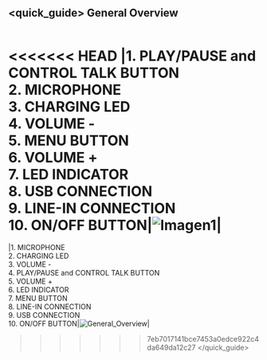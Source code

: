 ## <quick_guide> General Overview

|  |  |
|:-------|:-------|
<<<<<<< HEAD
|1.	PLAY/PAUSE and CONTROL TALK BUTTON <br> 2.	MICROPHONE <br> 3.	CHARGING LED  <br> 4.	VOLUME - <br> 5. MENU BUTTON <br> 6.	VOLUME + <br> 7.	LED INDICATOR <br> 8.	USB CONNECTION <br> 9.	LINE-IN CONNECTION <br> 10. ON/OFF BUTTON|![Imagen1](http://static.energysistem.com/images/manuals/39974/532c737a1454e.jpg)|
=======
|1.	MICROPHONE  <br> 2.	CHARGING LED <br> 3.	VOLUME -  <br> 4.	PLAY/PAUSE and CONTROL TALK BUTTON<br> 5. VOLUME + <br> 6.	LED INDICATOR <br> 7.	MENU BUTTON <br> 8.	LINE-IN CONNECTION <br> 9.	USB CONNECTION <br> 10. ON/OFF BUTTON|![General_Overview](http://static.energysistem.com/images/manuals/42122/53c39b089ee1d.jpg)|
>>>>>>> 7eb7017141bce7453a0edce922c4da649da12c27
</quick_guide>
